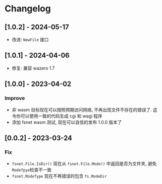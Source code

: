 # Changelog

## [1.0.2] - 2024-05-17

- 改进: `NewFile` 接口

## [1.0.1] - 2024-04-06

- 修复: 兼容 wazero 1.7

## [1.0.0] - 2023-04-02

### Improve

- 非 wasm 目标现在可以按照预期访问网络, 不再出现文件不存在的错误了. 这令你可以使用一致的代码生成 cgi 和 wagi 程序
- 添加 fsnet wasm 测试, 现在可以自信的发布 1.0.0 版本了

## [0.0.2] - 2023-03-24

### Fix

- `fsnet.File.IsDir()` 现在从 `fsnet.File.Mode()` 中返回是否为文件夹, 避免`ModeTpye`检查不一致
- `fsnet.ModeType` 现在不再错误的包含 `fs.ModeDir`

